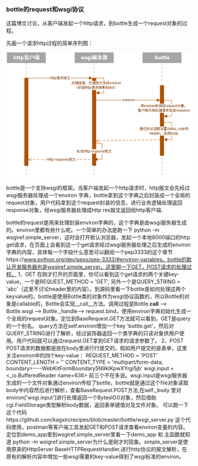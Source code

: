 ### bottle的request和wsgi协议

这篇博文讨论，从客户端发起一个http请求，到bottle生成一个request对象的过程。

先画一个请求http过程的简单序列图：
    
![Aaron Swartz](./httprequest.png)

bottle是一个支持wsgi的框架。当客户端发起一个http请求时，http报文会先经过wsgi服务器处理成一个environ
字典，bottle拿到这个字典之后封装成一个全局的request对象，用户代码拿到这个request封装的信息，进行业务逻辑处理返回response对象，经wsgi服务器处理成http res报文返回给http客户端.

bottle的request是用来处理封装environ字典的，这个字典是由wsgi服务器生成的。environ里都有些什么呢。一个简单的办法是跑一下 python -m wsgiref.simple_server，这时会打开默认浏览器，发起一个本地8000端口的http get请求，在页面上会看到这一个get请求经过wsgi服务器处理之后生成的environ字典的内容，具体每一个字段什么意思可以翻阅一个pep3333的这个章节https://www.python.org/dev/peps/pep-3333/#environ-variables。bottle的默认开发服务器也是wsgiref.simple_server。这里聊一下GET，POST请求的处理过程。
1、GET
    在刚才打开的页面里，你可以看到这个get请求的两个关键key-value，一个是REQUEST_METHOD = 'GET', 另外一个是QUERY_STRING = 'abc'（这里不讨论header里的内容）。到源码里看一下bottle是如何处理这两个keyvalue的。bottle是使用Bottle类的对象作为wsgi协议函数的，所以Bottle的对象是callable的，Bottle会实现__call__方法。调用过程是Bottle.__call__ --> Bottle.wsgi --> Bottle._handle--> request.bind，使用environ字典初始化生成一个全局的request对象。定位到BaseRequest.GET方法就可以看到，GET是query的一个别名。
    query方法在self.environ增加一个key 'bottle.get'，然后对QUERY_STRING进行了解析，经过装饰器返回一个类字典的只读对象供用户使用。用户代码就可以通过request.GET拿到GET请求的请求参数了。
2、POST
    POST请求的数据都是放在body里进行行提交的，假如用户提交的是表单，这里关注environ中的四个key-value：
        REQUEST_METHOD = 'POST'
        CONTENT_LENGTH = ''
        CONTENT_TYPE = 'multipart/form-data; boundary=----WebKitFormBoundary5N9kIKpwXYrgi5jb'
        wsgi.input = <_io.BufferedReader name=636>
    前三个不在多说。wsgi.input是wsgi服务器生成的一个文件对象通过environ传给了bottle，bottle就是通过这个file对象读取body中内容然后进行解析，查看BaseRequest.POST方法,在self._body 里对environ['wsgi.input']进行处理返回一个BytesIO()对象，然后借助cgi.FieldStorage类型解析body数据，返回表单键值对及文件对象。
可以跑一下这个代码https://github.com/kagxin/recipes/blob/master/bottle/wsgi_server.py 这个代码使用，postman等客户端工具发起GET和POST请求查看environ变量的内容。定位到demo_app里到wsgiref.simple_server里看一下demo_app 和 主函数就知道 python -m wsigref.simple_server为什么是刚才的现象。simple_server是使用原来的HttpServer BaseHTTPRequestHandler,进行http协议的报文解析，在原有的解析内容中增加一些wsgi需要的key-value得到了wsgi标准的environ。

